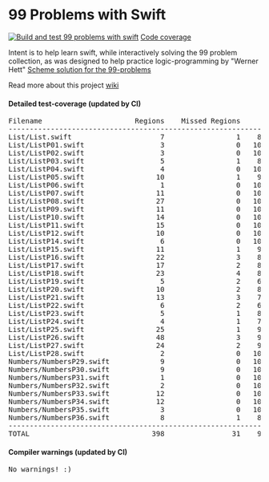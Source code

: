 # 99 Problems with Swift
[![Build and test 99 problems with swift ](https://github.com/ganesh47/swift-99-problems/actions/workflows/build-test.yml/badge.svg)](https://github.com/ganesh47/swift-99-problems/actions/workflows/build-test.yml)
[Code coverage](https://htmlpreview.github.io/?https://raw.githubusercontent.com/ganesh47/swift-99-problems/main/code-coverage-report.html)

Intent is to help learn swift, while interactively solving the 99 problem collection, as was designed to help practice logic-programming by "Werner Hett"
[Scheme solution for the 99-problems](http://community.schemewiki.org/?ninety-nine-scheme-problems)

Read more about this project [wiki](https://github.com/ganesh47/swift-99-problems/wiki)

####  Detailed test-coverage (updated by CI)
<pre>
Filename                      Regions    Missed Regions     Cover   Functions  Missed Functions  Executed       Lines      Missed Lines     Cover    Branches   Missed Branches     Cover
-----------------------------------------------------------------------------------------------------------------------------------------------------------------------------------------------------------------------------------
List/List.swift                     7                 1    85.71%           5                 1    80.00%          17                 3    82.35%           0                 0         -
List/ListP01.swift                  3                 0   100.00%           1                 0   100.00%           3                 0   100.00%           0                 0         -
List/ListP02.swift                  3                 0   100.00%           1                 0   100.00%           3                 0   100.00%           0                 0         -
List/ListP03.swift                  5                 1    80.00%           3                 1    66.67%           6                 1    83.33%           0                 0         -
List/ListP04.swift                  4                 0   100.00%           2                 0   100.00%           7                 0   100.00%           0                 0         -
List/ListP05.swift                 10                 1    90.00%           2                 0   100.00%          16                 2    87.50%           0                 0         -
List/ListP06.swift                  1                 0   100.00%           1                 0   100.00%           3                 0   100.00%           0                 0         -
List/ListP07.swift                 11                 0   100.00%           3                 0   100.00%          22                 0   100.00%           0                 0         -
List/ListP08.swift                 27                 0   100.00%           6                 0   100.00%          43                 0   100.00%           0                 0         -
List/ListP09.swift                 11                 0   100.00%           1                 0   100.00%          20                 0   100.00%           0                 0         -
List/ListP10.swift                 14                 0   100.00%           4                 0   100.00%          29                 0   100.00%           0                 0         -
List/ListP11.swift                 15                 0   100.00%           5                 0   100.00%          33                 0   100.00%           0                 0         -
List/ListP12.swift                 10                 0   100.00%           1                 0   100.00%          20                 0   100.00%           0                 0         -
List/ListP14.swift                  6                 0   100.00%           1                 0   100.00%          11                 0   100.00%           0                 0         -
List/ListP15.swift                 11                 1    90.91%           4                 1    75.00%          20                 1    95.00%           0                 0         -
List/ListP16.swift                 22                 3    86.36%           4                 1    75.00%          25                 3    88.00%           0                 0         -
List/ListP17.swift                 17                 2    88.24%           5                 2    60.00%          23                 2    91.30%           0                 0         -
List/ListP18.swift                 23                 4    82.61%          10                 4    60.00%          32                 4    87.50%           0                 0         -
List/ListP19.swift                  5                 2    60.00%           5                 2    60.00%           9                 2    77.78%           0                 0         -
List/ListP20.swift                 10                 2    80.00%           5                 2    60.00%          12                 2    83.33%           0                 0         -
List/ListP21.swift                 13                 3    76.92%           5                 2    60.00%          16                 4    75.00%           0                 0         -
List/ListP22.swift                  6                 2    66.67%           6                 2    66.67%          10                 2    80.00%           0                 0         -
List/ListP23.swift                  5                 1    80.00%           5                 1    80.00%           8                 1    87.50%           0                 0         -
List/ListP24.swift                  4                 1    75.00%           4                 1    75.00%           7                 1    85.71%           0                 0         -
List/ListP25.swift                 25                 1    96.00%          10                 1    90.00%          29                 1    96.55%           0                 0         -
List/ListP26.swift                 48                 3    93.75%          17                 3    82.35%          65                 3    95.38%           0                 0         -
List/ListP27.swift                 24                 2    91.67%          13                 2    84.62%          45                 2    95.56%           0                 0         -
List/ListP28.swift                  2                 0   100.00%           2                 0   100.00%           8                 0   100.00%           0                 0         -
Numbers/NumbersP29.swift            9                 0   100.00%           4                 0   100.00%          10                 0   100.00%           0                 0         -
Numbers/NumbersP30.swift            9                 0   100.00%           2                 0   100.00%           7                 0   100.00%           0                 0         -
Numbers/NumbersP31.swift            1                 0   100.00%           1                 0   100.00%           3                 0   100.00%           0                 0         -
Numbers/NumbersP32.swift            2                 0   100.00%           2                 0   100.00%           4                 0   100.00%           0                 0         -
Numbers/NumbersP33.swift           12                 0   100.00%           1                 0   100.00%          15                 0   100.00%           0                 0         -
Numbers/NumbersP34.swift           12                 0   100.00%           1                 0   100.00%          18                 0   100.00%           0                 0         -
Numbers/NumbersP35.swift            3                 0   100.00%           1                 0   100.00%           8                 0   100.00%           0                 0         -
Numbers/NumbersP36.swift            8                 1    87.50%           3                 1    66.67%          12                 1    91.67%           0                 0         -
-----------------------------------------------------------------------------------------------------------------------------------------------------------------------------------------------------------------------------------
TOTAL                             398                31    92.21%         146                27    81.51%         619                35    94.35%           0                 0         -
</pre>

#### Compiler warnings (updated by CI)
<pre>
No warnings! :)
</pre>

